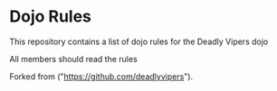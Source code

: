 Dojo Rules
==========

This repository contains a list of dojo rules for the Deadly Vipers dojo

All members should read the rules

Forked from ("https://github.com/deadlyvipers").

